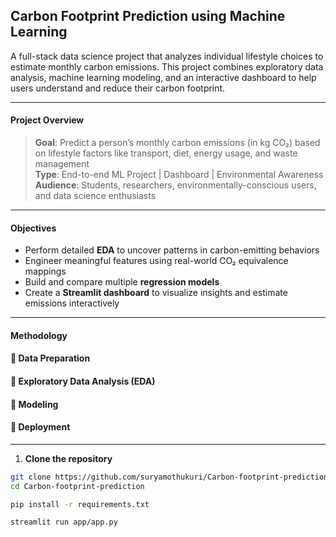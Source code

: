 ## Carbon Footprint Prediction using Machine Learning

A full-stack data science project that analyzes individual lifestyle choices to estimate monthly carbon emissions. This project combines exploratory data analysis, machine learning modeling, and an interactive dashboard to help users understand and reduce their carbon footprint.

---

#### Project Overview

> **Goal**: Predict a person’s monthly carbon emissions (in kg CO₂) based on lifestyle factors like transport, diet, energy usage, and waste management  
> **Type**: End-to-end ML Project | Dashboard | Environmental Awareness  
> **Audience**: Students, researchers, environmentally-conscious users, and data science enthusiasts

---

#### Objectives

- Perform detailed **EDA** to uncover patterns in carbon-emitting behaviors
- Engineer meaningful features using real-world CO₂ equivalence mappings
- Build and compare multiple **regression models**
- Create a **Streamlit dashboard** to visualize insights and estimate emissions interactively

---

#### Methodology

#### 🔹 Data Preparation
#### 🔹 Exploratory Data Analysis (EDA)
#### 🔹 Modeling
#### 🔹 Deployment

---

1. **Clone the repository**
```bash
git clone https://github.com/suryamothukuri/Carbon-footprint-prediction.git
cd Carbon-footprint-prediction

pip install -r requirements.txt

streamlit run app/app.py
